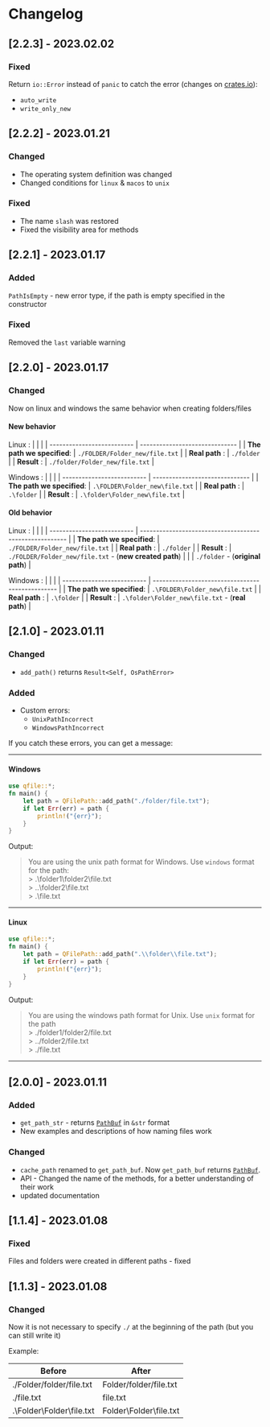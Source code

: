# Changelog
## [2.2.3] - 2023.02.02
### Fixed
Return `io::Error` instead of `panic` to catch the error (changes on [crates.io](https://crates.io/crates/qfile)): 
- `auto_write`
- `write_only_new`
## [2.2.2] - 2023.01.21
### Changed
- The operating system definition was changed
- Changed conditions for `linux` & `macos` to `unix`
### Fixed
- The name `slash` was restored
- Fixed the visibility area for methods
## [2.2.1] - 2023.01.17
### Added
`PathIsEmpty` - new error type, if the path is empty specified in the constructor
### Fixed
Removed the `last` variable warning
## [2.2.0] - 2023.01.17
### Changed
Now on linux and windows the same behavior when creating folders/files
#### New behavior
Linux :
 |                            |                                |
 | -------------------------- | ------------------------------ |
 | **The path we specified**: | `./FOLDER/Folder_new/file.txt` |
 | **Real path** :            | `./folder`                     |
 | **Result** :               | `./folder/Folder_new/file.txt` |

Windows :
 |                            |                                |
 | -------------------------- | ------------------------------ |
 | **The path we specified**: | `.\FOLDER\Folder_new\file.txt` |
 | **Real path** :            | `.\folder`                     |
 | **Result** :               | `.\folder\Folder_new\file.txt` |

#### Old behavior
Linux :
 |                            |                                                         |
 | -------------------------- | ------------------------------------------------------- |
 | **The path we specified**: | `./FOLDER/Folder_new/file.txt`                          |
 | **Real path** :            | `./folder`                                              |
 | **Result** :               | `./FOLDER/Folder_new/file.txt` - (**new created path**) |
 |                            | `./folder` - (**original path**)                        |

Windows :
 |                            |                                                  |
 | -------------------------- | ------------------------------------------------ |
 | **The path we specified**: | `.\FOLDER\Folder_new\file.txt`                   |
 | **Real path** :            | `.\folder`                                       |
 | **Result** :               | `.\folder\Folder_new\file.txt` - (**real path**) |

## [2.1.0] - 2023.01.11
### Changed
- `add_path()` returns `Result<Self, OsPathError>`
### Added 
- Custom errors:
  - `UnixPathIncorrect`
  - `WindowsPathIncorrect`

If you catch these errors, you can get a message:

---
#### Windows
```rust
use qfile::*;
fn main() {
    let path = QFilePath::add_path("./folder/file.txt");
    if let Err(err) = path {
        println!("{err}");
    }
}
```
Output:
> You are using the unix path format for Windows. Use `windows` format for the path:\
> \> .\folder1\folder2\file.txt\
> \> ..\folder2\file.txt\
> \> .\file.txt

---
#### Linux
```rust
use qfile::*;
fn main() {
    let path = QFilePath::add_path(".\\folder\\file.txt");
    if let Err(err) = path {
        println!("{err}");
    }
}
```
Output:
> You are using the windows path format for Unix. Use `unix` format for the path\
> \> ./folder1/folder2/file.txt \
> \> ../folder2/file.txt\
> \> ./file.txt

---

## [2.0.0] - 2023.01.11
### Added
- `get_path_str` - returns [`PathBuf`](https://doc.rust-lang.org/stable/std/path/struct.PathBuf.html) in `&str` format
- New examples and descriptions of how naming files work
### Changed
- `cache_path` renamed to `get_path_buf`. Now `get_path_buf` returns [`PathBuf`](https://doc.rust-lang.org/stable/std/path/struct.PathBuf.html).
- API - Changed the name of the methods, for a better understanding of their work
- updated documentation

## [1.1.4] - 2023.01.08
### Fixed
Files and folders were created in different paths - fixed 
## [1.1.3] - 2023.01.08
### Changed 
Now it is not necessary to specify `./` at the beginning of the path (but you can still write it)

Example:

| Before                      | After                    |
| --------------------------- | ------------------------ |
| ./Folder/folder/file.txt    | Folder/folder/file.txt   |
| ./file.txt                  | file.txt                 |
| .\\Folder\\Folder\\file.txt | Folder\\Folder\\file.txt |
